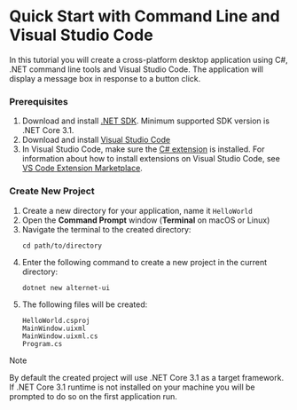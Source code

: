 #  Quick Start with Command Line and Visual Studio Code

In this tutorial you will create a cross-platform desktop application using C#, .NET command line tools and Visual Studio Code.
The application will display a message box in response to a button click.

### Prerequisites

1. Download and install [.NET SDK](https://dotnet.microsoft.com/download/dotnet). Minimum supported SDK version is .NET Core 3.1.
1. Download and install [Visual Studio Code](https://code.visualstudio.com/download)
1. In Visual Studio Code, make sure the [C# extension](https://marketplace.visualstudio.com/items?itemName=ms-dotnettools.csharp) is installed. For
   information about how to install extensions on Visual Studio Code, see [VS Code Extension Marketplace](https://code.visualstudio.com/docs/editor/extension-gallery).

### Create New Project

1. Create a new directory for your application, name it `HelloWorld`
1. Open the **Command Prompt** window (**Terminal** on macOS or Linux)
1. Navigate the terminal to the created directory:
    ```dos
    cd path/to/directory
    ```
1. Enter the following command to create a new project in the current directory:
    ```dos
    dotnet new alternet-ui
    ```
1. The following files will be created:
    ```
    HelloWorld.csproj
    MainWindow.uixml
    MainWindow.uixml.cs
    Program.cs
    ```

> [!NOTE]
> By default the created project will use .NET Core 3.1 as a target framework. If .NET Core 3.1 runtime is not installed on your machine you
> will be prompted to do so on the first application run.

